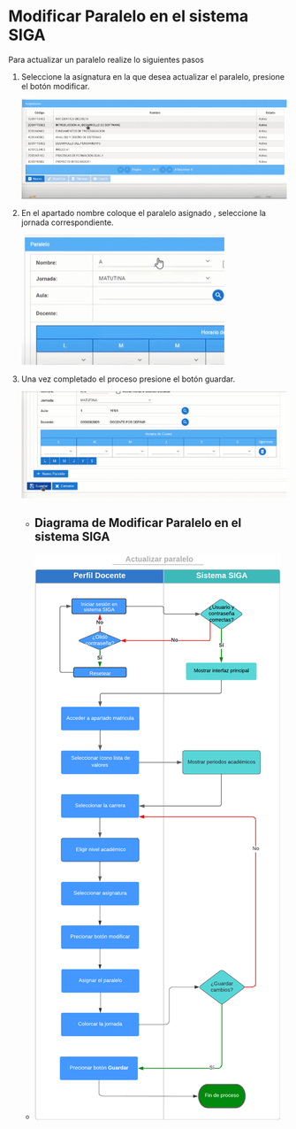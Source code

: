# **Modificar Paralelo en el sistema SIGA**

 Para actualizar un paralelo realize lo siguientes pasos

1. Seleccione la asignatura en la que desea actualizar el paralelo, presione el botón modificar.

    ![gif](AP_7.gif)

2. En el apartado nombre coloque el paralelo asignado , seleccione la jornada correspondiente.

    ![gif](AP_gif.gif)

3. Una vez completado el proceso presione el botón guardar.

    ![gif](AP_14.gif)

    * ## **Diagrama de Modificar Paralelo en el sistema SIGA**

   * ![Diagrama1](16.ActualizarParalelo.png)
